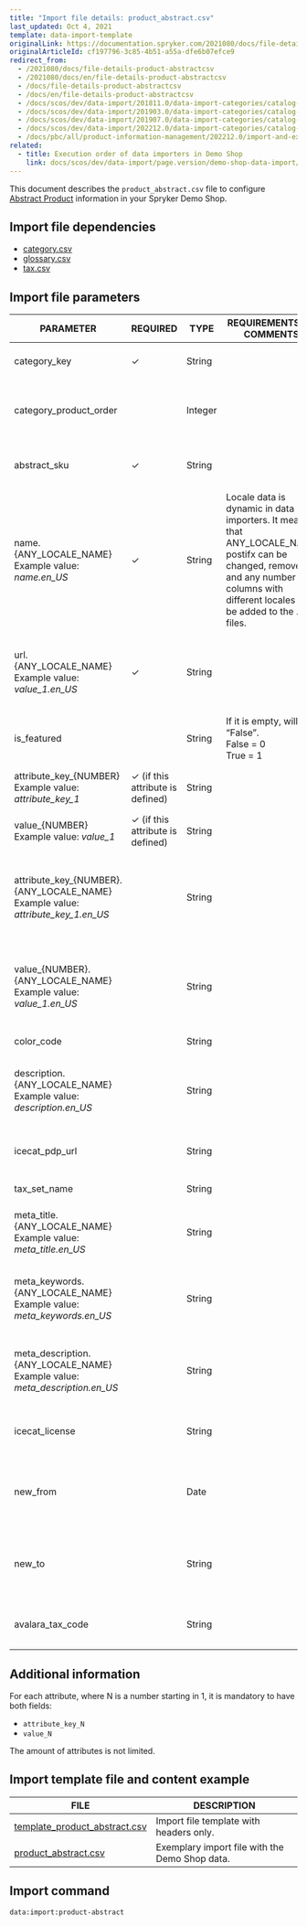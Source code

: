 ```yaml
---
title: "Import file details: product_abstract.csv"
last_updated: Oct 4, 2021
template: data-import-template
originalLink: https://documentation.spryker.com/2021080/docs/file-details-product-abstractcsv
originalArticleId: cf197796-3c85-4b51-a55a-dfe6b07efce9
redirect_from:
  - /2021080/docs/file-details-product-abstractcsv
  - /2021080/docs/en/file-details-product-abstractcsv
  - /docs/file-details-product-abstractcsv
  - /docs/en/file-details-product-abstractcsv
  - /docs/scos/dev/data-import/201811.0/data-import-categories/catalog-setup/products/file-details-product-abstract.csv.html
  - /docs/scos/dev/data-import/201903.0/data-import-categories/catalog-setup/products/file-details-product-abstract.csv.html
  - /docs/scos/dev/data-import/201907.0/data-import-categories/catalog-setup/products/file-details-product-abstract.csv.html
  - /docs/scos/dev/data-import/202212.0/data-import-categories/catalog-setup/products/file-details-product-abstract.csv.html
  - /docs/pbc/all/product-information-management/202212.0/import-and-export-data/products-data-import/file-details-product-abstract.csv.html  
related:
  - title: Execution order of data importers in Demo Shop
    link: docs/scos/dev/data-import/page.version/demo-shop-data-import/execution-order-of-data-importers-in-demo-shop.html
---
```


This document describes the `product_abstract.csv` file to configure [Abstract Product](/docs/pbc/all/product-information-management/{{page.version}}/base-shop/feature-overviews/product-feature-overview/product-feature-overview.html) information in your Spryker Demo Shop.

## Import file dependencies

* [category.csv](/docs/pbc/all/product-information-management/{{page.version}}/base-shop/import-and-export-data/categories-data-import/import-file-details-category.csv.html)
* [glossary.csv](/docs/pbc/all/miscellaneous/{{page.version}}/import-and-export-data/import-file-details-glossary.csv.html)
* [tax.csv](/docs/scos/dev/data-import/{{page.version}}/data-import-categories/commerce-setup/file-details-tax.csv.html)



## Import file parameters

| PARAMETER | REQUIRED | TYPE | REQUIREMENTS OR COMMENTS | DESCRIPTION |
| --- | --- | --- | --- | --- |
| category_key | &check; | String | | Identifier of category key name. |
| category_product_order |  | Integer | | Order of the product presentation inside a category. |
| abstract_sku | &check;  | String | | SKU identifier of the abstract product. |
| name.{ANY_LOCALE_NAME}<br>Example value: *name.en_US* | &check; | String |Locale data is dynamic in data importers. It means that ANY_LOCALE_NAME postifx can be changed, removed, and any number of columns with different locales can be added to the .csv files. | Name of the product in the specified location (US for our example). |
| url.{ANY_LOCALE_NAME}<br>Example value: *value_1.en_US* | &check; | String | | URL page of the product image in the specified location (US for our example). |
|is_featured |  | String |If it is empty, will be “False”. <br>False = 0<br>True = 1 | Indicates if it is a featured product. |
| attribute_key_{NUMBER}<br>Example value: *attribute_key_1*<br> | &check; (if this attribute is defined) | String | | Product attribute key for the attribute. |
| value_{NUMBER}<br>Example value: *value_1*<br>|&check; (if this attribute is defined) | String | | Product value for the attribute. |
| attribute_key_{NUMBER}.{ANY_LOCALE_NAME}<br>Example value: *attribute_key_1.en_US*<br> |  | String | | Product attribute key, for the first attribute, translated in the specified locale (US for our example). |
| value_{NUMBER}.{ANY_LOCALE_NAME}<br>Example value: *value_1.en_US*<br>| | String | | Product value for the attribute, translated in the specified locale (US for our example). |
| color_code |  | String | | Product color code. |
| description.{ANY_LOCALE_NAME}<br>Example value: *description.en_US*  |  | String | | Product description, translated in the specified locale (US for our example). |
| icecat_pdp_url |  | String | | Icecat product catalogue URL service. |
| tax_set_name |  | String | | Name of the tax set. |
| meta_title.{ANY_LOCALE_NAME}<br>Example value: *meta_title.en_US* |  | String | | Meta title of the product in the specified locale (US for our example). |
| meta_keywords.{ANY_LOCALE_NAME}<br>Example value: *meta_keywords.en_US* |  | String | | Meta keywords of the product in the specified locale (US for our example). |
| meta_description.{ANY_LOCALE_NAME}<br>Example value: *meta_description.en_US* || String | | Meta description of the product in the specified locale (US for our example). |
| icecat_license |  | String | | Icecat product catalogue license code. |
| new_from |  | Date | | To be considered a new product from this presented date. |
| new_to |  | String | | To be considered a new product until this presented date. |
| avalara_tax_code |  | String | | [Avalara tax code](/docs/pbc/all/tax-management/{{site.version}}/base-shop/tax-feature-overview.html#avalara-system-for-automated-tax-compliance) for automated tax calculation. |


## Additional information

For each attribute, where N is a number starting in 1, it is mandatory to have both fields:

* `attribute_key_N`
* `value_N`

The amount of attributes is not limited.

## Import template file and content example

| FILE | DESCRIPTION |
| --- | --- |
| [template_product_abstract.csv](https://spryker.s3.eu-central-1.amazonaws.com/docs/Developer+Guide/Back-End/Data+Manipulation/Data+Ingestion/Data+Import/Data+Import+Categories/Catalog+Setup/Products/202109.0/Template_product_abstract.csv) | Import file template with headers only. |
| [product_abstract.csv](https://spryker.s3.eu-central-1.amazonaws.com/docs/Developer+Guide/Back-End/Data+Manipulation/Data+Ingestion/Data+Import/Data+Import+Categories/Catalog+Setup/Products/202109.0/product_abstract.csv) | Exemplary import file with the Demo Shop data. |

## Import command

```bash
data:import:product-abstract
```
